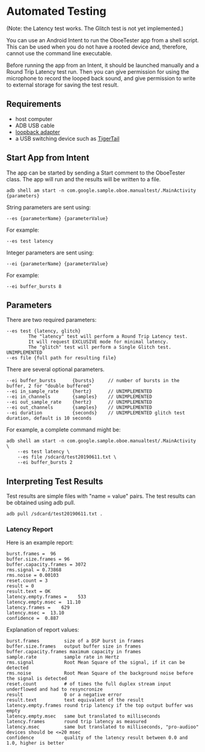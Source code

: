 # Automated Testing

(Note: the Latency test works. The Glitch test is not yet implemented.)

You can use an Android Intent to run the OboeTester app from a shell script.
This can be used when you do not have a rooted device and, therefore, cannot use the command line executable.

Before running the app from an Intent, it should be launched manually and a Round Trip Latency  test run. Then you can give permission for using the microphone to record the looped back sound, and give permission to write to external storage for saving the test result.

## Requirements

* host computer
* ADB USB cable
* [loopback adapter](https://source.android.com/devices/audio/latency/loopback)
* a USB switching device such as [TigerTail](https://go/tigertail)

## Start App from Intent

The app can be started by sending a Start comment to the OboeTester class.
The app will run and the results will be written to a file.

    adb shell am start -n com.google.sample.oboe.manualtest/.MainActivity {parameters}
    
String parameters are sent using:

    --es {parameterName} {parameterValue}

For example:

    --es test latency

Integer parameters are sent using:

    --ei {parameterName} {parameterValue}
    
For example:

    --ei buffer_bursts 8

## Parameters

There are two required parameters:

    --es test {latency, glitch}
            The "latency" test will perform a Round Trip Latency test.
            It will request EXCLUSIVE mode for minimal latency.
            The "glitch" test will perform a Single Glitch test. UNIMPLEMENTED
    --es file {full path for resulting file}
    
There are several optional parameters.

    --ei buffer_bursts      {bursts}     // number of bursts in the buffer, 2 for "double buffered"
    --ei in_sample_rate     {hertz}      // UNIMPLEMENTED
    --ei in_channels        {samples}    // UNIMPLEMENTED
    --ei out_sample_rate    {hertz}      // UNIMPLEMENTED
    --ei out_channels       {samples}    // UNIMPLEMENTED
    --ei duration           {seconds}    // UNIMPLEMENTED glitch test duration, default is 10 seconds

For example, a complete command might be:

    adb shell am start -n com.google.sample.oboe.manualtest/.MainActivity \
        --es test latency \
        --es file /sdcard/test20190611.txt \
        --ei buffer_bursts 2
        
## Interpreting Test Results

Test results are simple files with "name = value" pairs.
The test results can be obtained using adb pull.

    adb pull /sdcard/test20190611.txt .
    
### Latency Report

Here is an example report:

    burst.frames =  96
    buffer.size.frames = 96
    buffer.capacity.frames = 3072
    rms.signal = 0.73868
    rms.noise = 0.00103
    reset.count = 3
    result = 0
    result.text = OK
    latency.empty.frames =    533
    latency.empty.msec =  11.10
    latency.frames =    629
    latency.msec =  13.10
    confidence =  0.887

Explanation of report values:

    burst.frames         size of a DSP burst in frames
    buffer.size.frames   output buffer size in frames
    buffer.capacity.frames maximum capacity in frames
    sample.rate          sample rate in Hertz
    rms.signal           Root Mean Square of the signal, if it can be detected
    rms.noise            Root Mean Square of the background noise before the signal is detected
    reset.count          # of times the full duplex stream input underflowed and had to resyncronize
    result               0 or a negative error
    result.text          text equivalent of the result
    latency.empty.frames round trip latency if the top output buffer was empty
    latency.empty.msec   same but translated to milliseconds
    latency.frames       round trip latency as measured
    latency.msec         same but translated to milliseconds, "pro-audioo" devices should be <=20 msec
    confidence           quality of the latency result between 0.0 and 1.0, higher is better
        
        
